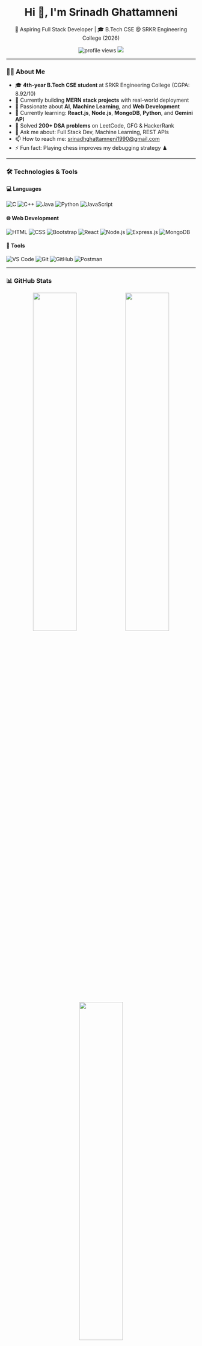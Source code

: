 <h1 align="center">Hi 👋, I'm Srinadh Ghattamneni</h1>
<p align="center">
  🚀 Aspiring Full Stack Developer | 🎓 B.Tech CSE @ SRKR Engineering College (2026)
</p>

<p align="center">
  <img src="https://komarev.com/ghpvc/?username=srinadh-ghattamneni&label=Profile%20views&color=0e75b6&style=flat" alt="profile views" />
  <img src="https://img.shields.io/github/followers/srinadh-ghattamneni?label=Followers&style=social" />
</p>

---

### 🧑‍💻 About Me

- 🎓 **4th-year B.Tech CSE student** at SRKR Engineering College (CGPA: 8.92/10)
- 🔭 Currently building **MERN stack projects** with real-world deployment
- 🤖 Passionate about **AI**, **Machine Learning**, and **Web Development**
- 🌱 Currently learning: **React.js**, **Node.js**, **MongoDB**, **Python**, and **Gemini API**
- 🧠 Solved **200+ DSA problems** on LeetCode, GFG & HackerRank
- 💬 Ask me about: Full Stack Dev, Machine Learning, REST APIs
- 📫 How to reach me: srinadhghattamneni1990@gmail.com
- ⚡ Fun fact: Playing chess improves my debugging strategy ♟️

---

### 🛠️ Technologies & Tools

#### 💻 Languages
![C](https://img.shields.io/badge/C-00599C?style=flat-square&logo=c&logoColor=white)
![C++](https://img.shields.io/badge/C++-00599C?style=flat-square&logo=c%2B%2B&logoColor=white)
![Java](https://img.shields.io/badge/Java-007396?style=flat-square&logo=java&logoColor=white)
![Python](https://img.shields.io/badge/Python-3776AB?style=flat-square&logo=python&logoColor=white)
![JavaScript](https://img.shields.io/badge/JavaScript-F7DF1E?style=flat-square&logo=javascript&logoColor=black)

#### 🌐 Web Development
![HTML](https://img.shields.io/badge/HTML5-E34F26?style=flat-square&logo=html5&logoColor=white)
![CSS](https://img.shields.io/badge/CSS3-1572B6?style=flat-square&logo=css3&logoColor=white)
![Bootstrap](https://img.shields.io/badge/Bootstrap-563D7C?style=flat-square&logo=bootstrap&logoColor=white)
![React](https://img.shields.io/badge/React-61DAFB?style=flat-square&logo=react&logoColor=black)
![Node.js](https://img.shields.io/badge/Node.js-339933?style=flat-square&logo=node.js&logoColor=white)
![Express.js](https://img.shields.io/badge/Express.js-000000?style=flat-square&logo=express&logoColor=white)
![MongoDB](https://img.shields.io/badge/MongoDB-47A248?style=flat-square&logo=mongodb&logoColor=white)

#### 🔧 Tools
![VS Code](https://img.shields.io/badge/VS%20Code-007ACC?style=flat-square&logo=visual-studio-code&logoColor=white)
![Git](https://img.shields.io/badge/Git-F05032?style=flat-square&logo=git&logoColor=white)
![GitHub](https://img.shields.io/badge/GitHub-181717?style=flat-square&logo=github&logoColor=white)
![Postman](https://img.shields.io/badge/Postman-FF6C37?style=flat-square&logo=postman&logoColor=white)

---

### 📊 GitHub Stats

<p align="center">
  <img src="https://github-readme-stats.vercel.app/api?username=srinadh-ghattamneni&show_icons=true&theme=radical&count_private=true" width="48%" />
  <img src="https://streak-stats.demolab.com?user=srinadh-ghattamneni&theme=radical&hide_border=false" width="48%" />
</p>

<p align="center">
  <img src="https://github-readme-stats.vercel.app/api/top-langs/?username=srinadh-ghattamneni&layout=compact&theme=radical&langs_count=8" width="48%" />
</p>



### 🔗 Let's Connect

<p align="left">
  <a href="mailto:srinadhghattamneni1990@gmail.com"><img src="https://img.shields.io/badge/Email-D14836?style=flat-square&logo=gmail&logoColor=white" /></a>
  <a href="https://www.linkedin.com/in/yourprofile/"><img src="https://img.shields.io/badge/LinkedIn-0077B5?style=flat-square&logo=linkedin&logoColor=white" /></a>
  <a href="https://github.com/srinadh-ghattamneni"><img src="https://img.shields.io/badge/GitHub-181717?style=flat-square&logo=github&logoColor=white" /></a>
  <a href="https://leetcode.com/yourusername"><img src="https://img.shields.io/badge/LeetCode-FFA116?style=flat-square&logo=leetcode&logoColor=white" /></a>
</p>

---

<!-- Optional animation section
<p align="center">
  <img src="https://readme-typing-svg.herokuapp.com?font=Fira+Code&pause=1000&color=F75C7E&width=435&lines=Welcome+to+my+GitHub+Profile!;I'm+a+Full+Stack+Developer;Let's+build+cool+stuff+together!" />
</p>
-->

<!---
srinadh-ghattamneni/srinadh-ghattamneni is a ✨ special ✨ repository because its `README.md` appears on your GitHub profile.
You can click the Preview link to take a look at your changes.
--->
